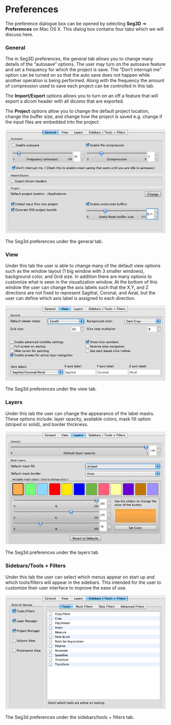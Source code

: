 # Preferences

The preference dialogue box can be opened by selecting **Seg3D** ⇒ **Preferences** on Mac OS X. This dialog box contains four tabs which we will discuss here.

### General

The in Seg3D preferences, the general tab allows you to change many details of the “autosave” options. The user may turn on the autosave feature and set a frequency for which the project is save. The “Don’t interrupt me” option can be turned on so that the auto save does not happen while another operation is being performed. Along with the frequency the amount of compression used to save each project can be controlled in this tab.

The **Import/Export** options allows you to turn on an off a feature that will export a dicom header with all dicoms that are exported.

The **Project** options allow you to change the default project location, change the buffer size, and change how the project is saved e.g. change if the input files are embedded into the project.

![Pref_gen](../../Seg3DBasicFunctionality_figures/Pref_gen.png)
<figcaption>The Seg3d preferences under the general tab.</figcaption>

### View

Under this tab the user is able to change many of the default view options such as the window layout (1 big window with 3 smaller windows), background color, and Grid size. In addition there are many options to customize what is seen in the visualization window. At the bottom of this window the user can change the axis labels such that the X,Y, and Z directions are not fixed to represent Sagittal, Coronal, and Axial, but the user can define which axis label is assigned to each direction.

![Pref_view](../../Seg3DBasicFunctionality_figures/Pref_view.png)
<figcaption>The Seg3d preferences under the view tab.</figcaption>

### Layers

Under this tab the user can change the appearance of the label masks. These options include: layer opacity, available colors, mask fill option (striped or solid), and border thickness.

![Pref_layers](../../Seg3DBasicFunctionality_figures/Pref_layers.png)
<figcaption>The Seg3d preferences under the layers tab</figcaption>

### Sidebars/Tools + Filters

Under this tab the user can select which menus appear on start up and which tools/filters will appear in the sidebars. This intended for the user to customize their user interface to improve the ease of use.

![Pref_side](../../Seg3DBasicFunctionality_figures/Pref_side.png)
<figcaption>The Seg3d preferences under the sidebars/tools + filters tab.</figcaption>
